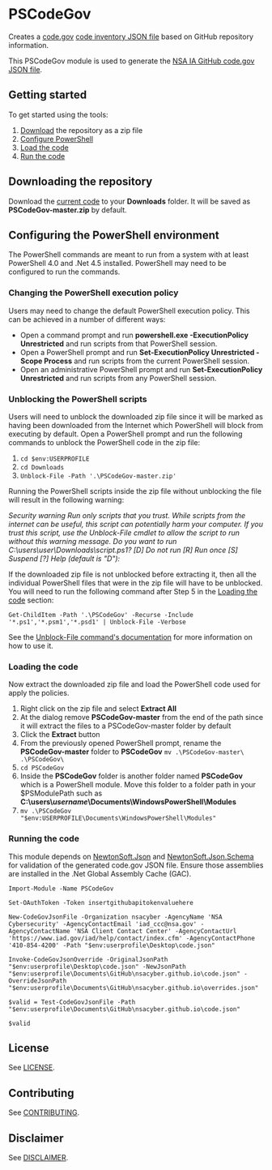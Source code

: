 # PSCodeGov
Creates a [code.gov](https://code.gov/) [code inventory JSON file](https://code.gov/#/policy-guide/docs/compliance/inventory-code) based on GitHub repository information.

This PSCodeGov module is used to generate the [NSA IA GitHub code.gov JSON file](https://nsacyber.github.io/code.json).

## Getting started

To get started using the tools:

1. [Download](#downloading-the-repository) the repository as a zip file 
1. [Configure PowerShell](#configuring-the-powershell-environment) 
1. [Load the code](#loading-the-code) 
1. [Run the code](#running-the-code) 

## Downloading the repository

Download the [current code](https://github.com/nsacyber/PSCodeGov/archive/master.zip) to your **Downloads** folder. It will be saved as **PSCodeGov-master.zip** by default.

## Configuring the PowerShell environment
The PowerShell commands are meant to run from a system with at least PowerShell 4.0 and .Net 4.5 installed. PowerShell may need to be configured to run the commands.

### Changing the PowerShell execution policy

Users may need to change the default PowerShell execution policy. This can be achieved in a number of different ways:

* Open a command prompt and run **powershell.exe -ExecutionPolicy Unrestricted** and run scripts from that PowerShell session. 
* Open a PowerShell prompt and run **Set-ExecutionPolicy Unrestricted -Scope Process** and run scripts from the current PowerShell session. 
* Open an administrative PowerShell prompt and run **Set-ExecutionPolicy Unrestricted** and run scripts from any PowerShell session. 

### Unblocking the PowerShell scripts
Users will need to unblock the downloaded zip file since it will be marked as having been downloaded from the Internet which PowerShell will block from executing by default. Open a PowerShell prompt and run the following commands to unblock the PowerShell code in the zip file:

1. `cd $env:USERPROFILE` 
1. `cd Downloads` 
1. `Unblock-File -Path '.\PSCodeGov-master.zip'`

Running the PowerShell scripts inside the zip file without unblocking the file will result in the following warning:

*Security warning*
*Run only scripts that you trust. While scripts from the internet can be useful, this script can potentially harm your computer. If you trust this script, use the Unblock-File cmdlet to allow the script to run without this warning message. Do you want to run C:\users\user\Downloads\script.ps1?*
*[D] Do not run [R] Run once [S] Suspend [?] Help (default is "D"):*


If the downloaded zip file is not unblocked before extracting it, then all the individual PowerShell files that were in the zip file will have to be unblocked. You will need to run the following command after Step 5 in the [Loading the code](#loading-the-code) section:

```
Get-ChildItem -Path '.\PSCodeGov' -Recurse -Include '*.ps1','*.psm1','*.psd1' | Unblock-File -Verbose
```

See the [Unblock-File command's documentation](https://docs.microsoft.com/en-us/powershell/module/Microsoft.PowerShell.Utility/Unblock-File?view=powershell-5.1) for more information on how to use it.

### Loading the code
Now extract the downloaded zip file and load the PowerShell code used for apply the policies.

1. Right click on the zip file and select **Extract All**
1. At the dialog remove **PSCodeGov-master** from the end of the path since it will extract the files to a PSCodeGov-master folder by default
1. Click the **Extract** button
1. From the previously opened PowerShell prompt, rename the **PSCodeGov-master** folder to **PSCodeGov** `mv .\PSCodeGov-master\ .\PSCodeGov\`
1. `cd PSCodeGov`
1. Inside the **PSCodeGov** folder is another folder named **PSCodeGov** which is a PowerShell module. Move this folder to a folder path in your $PSModulePath such as **C:\\users\\*username*\\Documents\\WindowsPowerShell\\Modules**
1. `mv .\PSCodeGov "$env:USERPROFILE\Documents\WindowsPowerShell\Modules"`

### Running the code
This module depends on [NewtonSoft.Json](https://github.com/JamesNK/Newtonsoft.Json/releases) and [NewtonSoft.Json.Schema](https://github.com/JamesNK/Newtonsoft.Json.Schema/releases) for validation of the generated code.gov JSON file. Ensure those assemblies are installed in the .Net Global Assembly Cache (GAC).

```
Import-Module -Name PSCodeGov

Set-OAuthToken -Token insertgithubapitokenvaluehere

New-CodeGovJsonFile -Organization nsacyber -AgencyName 'NSA Cybersecurity' -AgencyContactEmail 'iad_ccc@nsa.gov' -AgencyContactName 'NSA Client Contact Center' -AgencyContactUrl 'https://www.iad.gov/iad/help/contact/index.cfm' -AgencyContactPhone '410-854-4200' -Path "$env:userprofile\Desktop\code.json"

Invoke-CodeGovJsonOverride -OriginalJsonPath "$env:userprofile\Desktop\code.json" -NewJsonPath "$env:userprofile\Documents\GitHub\nsacyber.github.io\code.json" -OverrideJsonPath "$env:userprofile\Documents\GitHub\nsacyber.github.io\overrides.json"

$valid = Test-CodeGovJsonFile -Path "$env:userprofile\Documents\GitHub\nsacyber.github.io\code.json"

$valid
```

## License
See [LICENSE](./LICENSE.md).

## Contributing
See [CONTRIBUTING](./CONTRIBUTING.md).

## Disclaimer
See [DISCLAIMER](./DISCLAIMER.md).